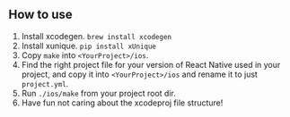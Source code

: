 ## How to use

1. Install xcodegen.
`brew install xcodegen`
1. Install xunique.
`pip install xUnique`
1. Copy `make` into `<YourProject>/ios`.
1. Find the right project file for your version of React Native used in your project, and copy it into `<YourProject>/ios` and rename it to just `project.yml`.
1. Run `./ios/make` from your project root dir.
1. Have fun not caring about the xcodeproj file structure!
